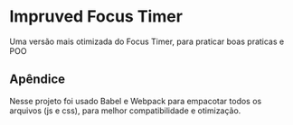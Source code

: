 # Impruved Focus Timer

Uma versão mais otimizada do Focus Timer, para praticar boas praticas e POO

## Apêndice

Nesse projeto foi usado Babel e Webpack para empacotar todos os arquivos (js e css), para melhor compatibilidade e otimização.
